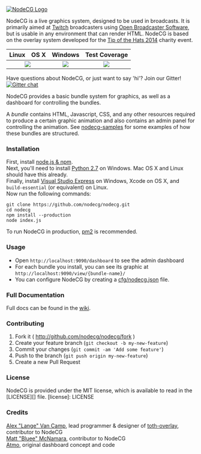 [![NodeCG Logo](http://i.imgur.com/1AUqc1X.png)](http://github.com/nodecg/nodecg)

NodeCG is a live graphics system, designed to be used in broadcasts.
It is primarily aimed at [Twitch](http://twitch.tv) broadcasters using [Open Broadcaster Software](https://obsproject.com/), but is usable in any environment that can render HTML.
NodeCG is based on the overlay system developed for the [Tip of the Hats 2014](https://www.youtube.com/watch?v=x9PzBHgN29U) charity event.

<table>
  <thead>
    <tr>
      <th>Linux</th>
      <th>OS X</th>
      <th>Windows</th>
      <th>Test Coverage</th>
    </tr>
  </thead>
  <tbody>
    <tr>
      <td colspan="2" align="center">
        <a href="https://travis-ci.org/nodecg/nodecg"><img src="https://travis-ci.org/nodecg/nodecg.svg"></a>
      </td>
      <td align="center">
        <a href="https://ci.appveyor.com/project/mattmcnam/nodecg"><img src="https://ci.appveyor.com/api/projects/status/nwbo16kjvkekeb32?svg=true"></a>
      </td>
      <td align="center">
        <a href="https://coveralls.io/r/nodecg/nodecg"><img src="https://img.shields.io/coveralls/nodecg/nodecg.svg"></a>
      </td>
    </tr>
  </tbody>
</table>

Have questions about NodeCG, or just want to say 'hi'? Join our Gitter!  
[![Gitter chat](https://badges.gitter.im/gitterHQ/gitter.png)](https://gitter.im/gitterHQ/gitter)

NodeCG provides a basic bundle system for graphics, as well as a dashboard for controlling the bundles.

A _bundle_ contains HTML, Javascript, CSS, and any other resources required to produce a certain graphic animation and also contains an admin panel for controlling the animation.
See [nodecg-samples](http://github.com/nodecg/nodecg-samples/) for some examples of how these bundles are structured.

### Installation
First, install [node.js & npm](http://nodejs.org/).  
Next, you'll need to install [Python 2.7](https://www.python.org/) on Windows. Mac OS X and Linux should have this already.  
Finally, install [Visual Studio Express](http://go.microsoft.com/?linkid=9816758) on Windows, Xcode on OS X, and `build-essential` (or equivalent) on Linux.  
Now run the following commands:
```
git clone https://github.com/nodecg/nodecg.git
cd nodecg
npm install --production
node index.js
```

To run NodeCG in production, [pm2](https://github.com/Unitech/pm2) is recommended.

### Usage
- Open `http://localhost:9090/dashboard` to see the admin dashboard
- For each bundle you install, you can see its graphic at `http://localhost:9090/view/{bundle-name}/`
- You can configure NodeCG by creating a [cfg/nodecg.json](https://github.com/nodecg/nodecg/wiki/NodeCG-config) file.

### Full Documentation
Full docs can be found in the [wiki](https://github.com/nodecg/nodecg/wiki).

### Contributing
1. Fork it ( http://github.com/nodecg/nodecg/fork )
2. Create your feature branch (`git checkout -b my-new-feature`)
3. Commit your changes (`git commit -am 'Add some feature'`)
4. Push to the branch (`git push origin my-new-feature`)
5. Create a new Pull Request

### License
NodeCG is provided under the MIT license, which is available to read in the [LICENSE][] file.
[license]: LICENSE

### Credits
[Alex "Lange" Van Camp](http://alexvancamp.com), lead programmer & designer of [toth-overlay](https://github.com/Langeh/toth-overlay), contributor to NodeCG  
[Matt "Bluee" McNamara](http://mattmcn.com/), contributor to NodeCG  
[Atmo](https://github.com/atmosfar), original dashboard concept and code  
